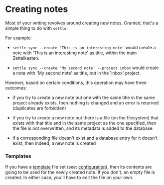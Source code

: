 # Creating notes

Most of your writing revolves around creating new notes. Granted, that's a
simple thing to do with `settle`.

For example:

- `settle sync --create 'This is an interesting note'` would create a note with
    'This is an interesting note' as title, within the main Zettelkasten.

- `settle sync --create 'My second note' --project inbox` would create a note
    with 'My second note' as title, but in the 'inbox' project.

However, based on certain conditions, this operation may have three outcomes:

- if you try to create a new note but one with the same title in the same
    project already exists, then nothing is changed and an error is returned
    (duplicates are forbidden)

- if you try to create a new note but there is a file (on the filesystem) that
    exists with that title and in the same project as the one specified, then
    the file is not overwritten, and its metadata is added to the database

- if a corresponding file doesn't exist and a database entry for it doesn't
    exist, then indeed, a new note is created

### Templates

If you have a [template](./Templates.md) file set (see:
[configuration](./Configuration.md)), then its contents are going to be used for
the newly created note. If you don't, an empty file is created. In either case,
you'll have to edit the file on your own.
